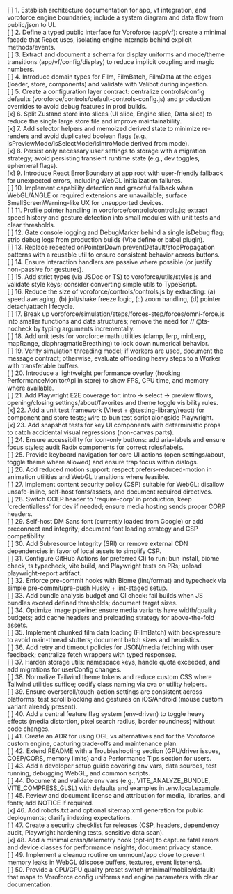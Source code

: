 [ ] 1. Establish architecture documentation for app, vf integration, and voroforce engine boundaries; include a system diagram and data flow from public/json to UI.  
[ ] 2. Define a typed public interface for Voroforce (app/vf): create a minimal facade that React uses, isolating engine internals behind explicit methods/events.  
[ ] 3. Extract and document a schema for display uniforms and mode/theme transitions (app/vf/config/display) to reduce implicit coupling and magic numbers.  
[ ] 4. Introduce domain types for Film, FilmBatch, FilmData at the edges (loader, store, components) and validate with Valibot during ingestion.  
[ ] 5. Create a configuration layer contract: centralize controls/config defaults (voroforce/controls/default-controls-config.js) and production overrides to avoid debug features in prod builds.  
[x] 6. Split Zustand store into slices (UI slice, Engine slice, Data slice) to reduce the single large store file and improve maintainability.  
[x] 7. Add selector helpers and memoized derived state to minimize re-renders and avoid duplicated boolean flags (e.g., isPreviewMode/isSelectMode/isIntroMode derived from mode).  
[x] 8. Persist only necessary user settings to storage with a migration strategy; avoid persisting transient runtime state (e.g., dev toggles, ephemeral flags).  
[x] 9. Introduce React ErrorBoundary at app root with user-friendly fallback for unexpected errors, including WebGL initialization failures.  
[ ] 10. Implement capability detection and graceful fallback when WebGL/ANGLE or required extensions are unavailable; surface SmallScreenWarning-like UX for unsupported devices.  
[ ] 11. Profile pointer handling in voroforce/controls/controls.js; extract speed history and gesture detection into small modules with unit tests and clear thresholds.  
[ ] 12. Gate console logging and DebugMarker behind a single isDebug flag; strip debug logs from production builds (Vite define or babel plugin).  
[ ] 13. Replace repeated onPointerDown preventDefault/stopPropagation patterns with a reusable util to ensure consistent behavior across buttons.  
[ ] 14. Ensure interaction handlers are passive where possible (or justify non-passive for gestures).  
[ ] 15. Add strict types (via JSDoc or TS) to voroforce/utils/styles.js and validate style keys; consider converting simple utils to TypeScript.  
[ ] 16. Reduce the size of voroforce/controls/controls.js by extracting: (a) speed averaging, (b) jolt/shake freeze logic, (c) zoom handling, (d) pointer detach/attach lifecycle.  
[ ] 17. Break up voroforce/simulation/steps/forces-step/forces/omni-force.js into smaller functions and data structures; remove the need for // @ts-nocheck by typing arguments incrementally.  
[ ] 18. Add unit tests for voroforce math utilities (clamp, lerp, minLerp, mapRange, diaphragmaticBreathing) to lock down numerical behavior.  
[ ] 19. Verify simulation threading model; if workers are used, document the message contract; otherwise, evaluate offloading heavy steps to a Worker with transferable buffers.  
[ ] 20. Introduce a lightweight performance overlay (hooking PerformanceMonitorApi in store) to show FPS, CPU time, and memory where available.  
[ ] 21. Add Playwright E2E coverage for: intro -> select -> preview flows, opening/closing settings/about/favorites and theme toggle visibility rules.  
[x] 22. Add a unit test framework (Vitest + @testing-library/react) for component and store tests; wire to bun test script alongside Playwright.  
[x] 23. Add snapshot tests for key UI components with deterministic props to catch accidental visual regressions (non-canvas parts).  
[ ] 24. Ensure accessibility for icon-only buttons: add aria-labels and ensure focus styles; audit Radix components for correct roles/labels.  
[ ] 25. Provide keyboard navigation for core UI actions (open settings/about, toggle theme where allowed) and ensure trap focus within dialogs.  
[ ] 26. Add reduced motion support: respect prefers-reduced-motion in animation utilities and WebGL transitions where feasible.  
[ ] 27. Implement content security policy (CSP) suitable for WebGL: disallow unsafe-inline, self-host fonts/assets, and document required directives.  
[ ] 28. Switch COEP header to 'require-corp' in production; keep 'credentialless' for dev if needed; ensure media hosting sends proper CORP headers.  
[ ] 29. Self-host DM Sans font (currently loaded from Google) or add preconnect and integrity; document font loading strategy and CSP compatibility.  
[ ] 30. Add Subresource Integrity (SRI) or remove external CDN dependencies in favor of local assets to simplify CSP.  
[ ] 31. Configure GitHub Actions (or preferred CI) to run: bun install, biome check, ts typecheck, vite build, and Playwright tests on PRs; upload playwright-report artifact.  
[ ] 32. Enforce pre-commit hooks with Biome (lint/format) and typecheck via simple pre-commit/pre-push Husky + lint-staged setup.  
[ ] 33. Add bundle analysis budget and CI check: fail builds when JS bundles exceed defined thresholds; document target sizes.  
[ ] 34. Optimize image pipeline: ensure media variants have width/quality budgets; add cache headers and preloading strategy for above-the-fold assets.  
[ ] 35. Implement chunked film data loading (FilmBatch) with backpressure to avoid main-thread stutters; document batch sizes and heuristics.  
[ ] 36. Add retry and timeout policies for JSON/media fetching with user feedback; centralize fetch wrappers with typed responses.  
[ ] 37. Harden storage utils: namespace keys, handle quota exceeded, and add migrations for userConfig changes.  
[ ] 38. Normalize Tailwind theme tokens and reduce custom CSS where Tailwind utilities suffice; codify class naming via cva or utility helpers.  
[ ] 39. Ensure overscroll/touch-action settings are consistent across platforms; test scroll blocking and gestures on iOS/Android (mouse custom variant already present).  
[ ] 40. Add a central feature flag system (env-driven) to toggle heavy effects (media distortion, pixel search radius, border roundness) without code changes.  
[ ] 41. Create an ADR for using OGL vs alternatives and for the Voroforce custom engine, capturing trade-offs and maintenance plan.  
[ ] 42. Extend README with a Troubleshooting section (GPU/driver issues, COEP/CORS, memory limits) and a Performance Tips section for users.  
[ ] 43. Add a developer setup guide covering env vars, data sources, test running, debugging WebGL, and common scripts.  
[ ] 44. Document and validate env vars (e.g., VITE_ANALYZE_BUNDLE, VITE_COMPRESS_GLSL) with defaults and examples in .env.local.example.  
[ ] 45. Review and document license and attribution for media, libraries, and fonts; add NOTICE if required.  
[x] 46. Add robots.txt and optional sitemap.xml generation for public deployments; clarify indexing expectations.  
[ ] 47. Create a security checklist for releases (CSP, headers, dependency audit, Playwright hardening tests, sensitive data scan).  
[x] 48. Add a minimal crash/telemetry hook (opt-in) to capture fatal errors and device classes for performance insights; document privacy stance.  
[ ] 49. Implement a cleanup routine on unmount/app close to prevent memory leaks in WebGL (dispose buffers, textures, event listeners).  
[ ] 50. Provide a CPU/GPU quality preset switch (minimal/mobile/default) that maps to Voroforce config uniforms and engine parameters with clear documentation.  

